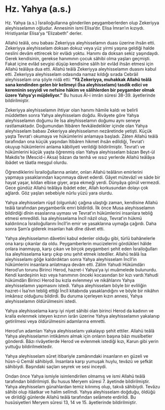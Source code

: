# **Hz. Yahya (a.s.)**

Hz. Yahya (a.s.) İsrailoğullarına gönderilen peygamberlerden olup Zekeriyya aleyhisselamın oğludur. Annesinin ismi Elisa’dır. Elisa İmran’ın kızıydı. Hristiyanlar Elisa’ya “Elizabeth” derler.

Allahü teâlâ, onu babası Zekeriyya aleyhisselamın duası üzerine ihsân etti. Zekeriyya aleyhisselam doksan dokuz veya yüz yirmi yaşına geldiği halde neslini devâm ettirecek bir evlâdı yoktu. Hanımı da doksan sekiz yaşındaydı. Gerek kendisinin, gerekse hanımının çocuk sâhibi olma yaşları geçmişti. Fakat içine evlâd sevgisi düşüp kendisine sâlih bir evlâd ihsân etmesi için Allahü teâlâya dua etti. Allahü teâlâ Zekeriyya aleyhisselamın duasını kabul etti. Zekeriyya aleyhisselam odasında namaz kıldığı sırada Cebrâil aleyhisselam ona şöyle nidâ etti:
**“Yâ Zekeriyya, muhakkak Allahü teâlâ sana kendinden gelen bir kelimeyi (İsa aleyhisselamı) tasdik edici ve kereminin seyyidi ve nefsine hâkim ve sâlihlerden bir peygamber olmak üzere Yahya’yı müjdeliyor.”**
Bu husus Âl-i imrân sûresi 38-39. âyetlerinde bildirilmiştir.

Zekeriyya aleyhisselamın ihtiyar olan hanımı hâmile kaldı ve belirli müddetten sonra Yahya aleyhisselam doğdu. Rivâyete göre Yahya aleyhisselamın doğumu ile İsa aleyhisselamın doğumu aynı seneye rastlamaktadır. Doğumundan îtibâren fevkâledelikler içinde olan Yahya aleyhisselam babası Zekeriyya aleyhisselamın nezâretinde yetişti. Küçük yaşta Tevrat’ı okumaya ve hükümlerini anlamaya başladı. Zâten Allahü teâlâ tarafından ona küçük yaşından îtibâren hikmet ihsân edildiği, Tevrat’ı okuyup hükümlerini anlama kâbiliyeti verildiği bildirilmiştir. Tevrat’ı ve hükümlerini küçük yaşta öğrenmiş olan Yahya aleyhisselam bâzan Beyt-ül Makdis’te (Mescid-i Aksa) bâzan da tenhâ ve ıssız yerlerde Allahü teâlâya ibâdet ve tâatla meşgul olurdu.

Öğrendiklerini İsrailoğullarına anlatır, onları Allahü teâlânın emirlerini yapmaya yasaklarından kaçınmaya dâvet ederdi. Gâyet mütevâzî ve sâde bir hayat yaşar, kıldan elbise giyer, arpa ekmeği yerdi. Dünyâya gönül vermezdi. Gece gündüz Allahü teâlâya ibâdet eder, Allah korkusundan dolayı çok ağlardı. Göz yaşları sebebiyle nûrlu yüzü yara olurdu.

Yahya aleyhisselam rüşd (olgunluk) çağına ulaştığı zaman, kendisine Allahü teâlâ tarafından peygamberlik emri bildirildi. İlk önce Musa aleyhisselamın bildirdiği dînin esaslarına uyması ve Tevrat’ın hükümlerini insanlara tebliğ etmesi emredildi. İsa aleyhisselama İncîl nâzil olup, Tevrat’ın hükmü kaldırılınca İsrailoğullarını İncîl’in emir ve yasaklarına uymağa çağırdı. Daha sonra Şam’a giderek insanları hak dîne dâvet etti.

Yahya aleyhisselamın dâvetini kabul edenler olduğu gibi, türlü bahânelerle ona karşı çıkanlar da oldu. Peygamberlerin mucizelerini gördükleri hâlde onlara inanmayıp, karşı çıkan ve birçok peygamberi şehit eden İsrailoğulları İsa aleyhisselama karşı çıkıp onu şehit etmek istediler. Allahü teâlâ İsa aleyhisselamı göğe kaldırdıktan sonra Yahya aleyhisselam İncîl’in hükümlerini insanlara anlatmaya devâm etti. Zâlim Yahudi Hükümdârı Herod’un torunu Birinci Herod, hazret-i Yahya’ya iyi muâmelede bulunurdu. Kendi kardeşinin kızı veya hanımının önceki kocasından bir kızı vardı.Yahudi hükümdârı Birinci Herod bu kızla evlenmeyi ve nikâhlarını Yahya aleyhisselamın yapmasını istedi. Yahya aleyhisselam böyle bir evliliğin hazret-i İsa’nın tebliğ ettiği İncîl kitabında yasaklandığını ve böyle bir nikâhın imkânsız olduğunu bildirdi. Bu duruma içerleyen kızın annesi, Yahya aleyhisselamın öldürülmesini istedi.

Yahya aleyhisselama karşı iyi niyet sâhibi olan birinci Herod da kadının ve kralla evlenmek isteyen kızının isrârı üzerine Yahya aleyhisselamın yakalanıp getirilmesi veya öldürülmesini adamlarına emretti.

Herod’un adamları Yahya aleyhisselamı yakalayıp şehit ettiler. Allahü teâlâ Yahya aleyhisselamın intikâmını almak için onların başına bâzı musîbetler gönderdi. Bâzı rivâyetlerde Herod ve evlenmek istediği kızı, Karun gibi yerin yuttuğu bildirilmektedir.

Yahya aleyhisselam sûret itibariyle zamânındaki insanların en güzeli ve hüsn-ü Cemâl sâhibiydi. İnsanlara karşı yumuşak huylu, tevâzû ve şefkât sâhibiydi. Başındaki saçları seyrek ve sesi inceydi.

Ondan önce Yahya ismiyle isimlendirilen olmamış ve ismi Allahü teâlâ tarafından bildirilmişti. Bu husus Meryem sûresi 7. âyetinde bildirilmiştir. Yahya aleyhisselam günahlardan temiz kılınmış olup, takvâ sâhibiydi. Tevâzu sâhibi olup itâatkar ve halim selîmdi. Yahya aleyhisselam doğduğu, öldüğü ve dirildiği günlerde Allahü teâlâ tarafından selâmete erdirildi. Bu husûsiyetleri Meryem sûresi 13, 14 ve 15. âyetlerinde bildirilmiştir.
